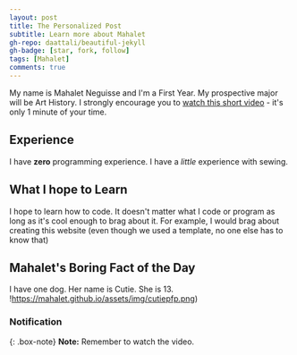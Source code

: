 ```yaml
---
layout: post
title: The Personalized Post
subtitle: Learn more about Mahalet
gh-repo: daattali/beautiful-jekyll
gh-badge: [star, fork, follow]
tags: [Mahalet]
comments: true
---
```


My name is Mahalet Neguisse and I'm a First Year. My prospective major will be Art History.  I strongly encourage you to [watch this short video](https://www.youtube.com/watch?v=s50vvwTystA&list=LL&index=44) - it's only 1 minute of your time.



## Experience

I have **zero** programming experience. I have a _little_ experience with sewing. 



## What I hope to Learn 

I hope to learn how to code. It doesn't matter what I code or program as long as it's cool enough to brag about it. For example, I would brag about creating this website (even though we used a template, no one else has to know that) 



## Mahalet's Boring Fact of the Day 

I have one dog. Her name is Cutie. She is 13.  
!https://mahalet.github.io/assets/img/cutiepfp.png) 






### Notification

{: .box-note}
**Note:** Remember to watch the video.


